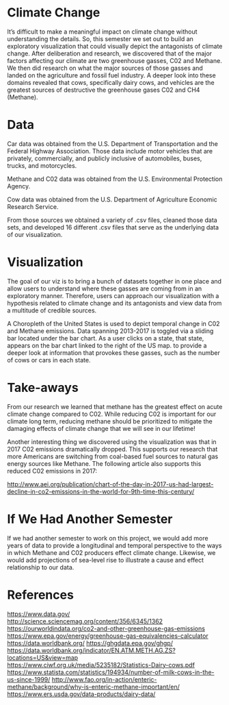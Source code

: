 # Climate Change 

It’s difficult to make a meaningful impact on climate change without understanding the details. So, this semester we set out to build an exploratory visualization that could visually depict the antagonists of climate change. After deliberation and research, we discovered that of the major factors affecting our climate are two greenhouse gasses, C02 and Methane. We then did research on what the major sources of those gasses and landed on the agriculture and fossil fuel industry. A deeper look into these domains revealed that cows, specifically dairy cows, and vehicles are the greatest sources of destructive the greenhouse gases C02 and CH4 (Methane). 

# Data

Car data was obtained from the U.S. Department of Transportation and the Federal Highway Association. Those data include motor vehicles that are privately, commercially, and publicly inclusive of automobiles, buses, trucks, and motorcycles. 

Methane and C02 data was obtained from the U.S. Environmental Protection Agency. 

Cow data was obtained from the U.S. Department of Agriculture Economic Research Service.  

From those sources we obtained a variety of .csv files, cleaned those data sets, and developed 16 different .csv files that serve as the underlying data of our visualization. 


# Visualization 

The goal of our viz is to bring a bunch of datasets together in one place and allow users to understand where these gasses are coming from in an exploratory manner. Therefore, users can approach our visualization with a hypothesis related to climate change and its antagonists and view data from a multitude of credible sources. 

A Choropleth of the United States is used to depict temporal change in C02 and Methane emissions. Data spanning 2013-2017 is toggled via a sliding bar located under the bar chart. 
As a user clicks on a state, that state, appears on the bar chart linked to the right of the US map. to provide a deeper look at information that provokes these gasses, such as the number of cows or cars in each state. 

# Take-aways

From our research we learned that methane has the greatest effect on acute climate change compared to C02. While reducing C02 is important for our climate long term, reducing methane should be prioritized to mitigate the damaging effects of climate change that we will see in our lifetime!

Another interesting thing we discovered using the visualization was that in 2017 C02 emissions dramatically dropped. This supports our research that more Americans are switching from coal-based fuel sources to natural gas energy sources like Methane. The following article also supports this reduced C02 emissions in 2017: 

http://www.aei.org/publication/chart-of-the-day-in-2017-us-had-largest-decline-in-co2-emissions-in-the-world-for-9th-time-this-century/


# If We Had Another Semester

If we had another semester to work on this project, we would add more years of data to provide a longitudinal and temporal perspective to the ways in which Methane and C02 producers effect climate change. Likewise, we would add projections of sea-level rise to illustrate a cause and effect relationship to our data.

# References 

https://www.data.gov/
http://science.sciencemag.org/content/356/6345/1362
https://ourworldindata.org/co2-and-other-greenhouse-gas-emissions
https://www.epa.gov/energy/greenhouse-gas-equivalencies-calculator
https://data.worldbank.org/
https://ghgdata.epa.gov/ghgp/ 
https://data.worldbank.org/indicator/EN.ATM.METH.AG.ZS?locations=US&view=map
https://www.ciwf.org.uk/media/5235182/Statistics-Dairy-cows.pdf
https://www.statista.com/statistics/194934/number-of-milk-cows-in-the-us-since-1999/
http://www.fao.org/in-action/enteric-methane/background/why-is-enteric-methane-important/en/
https://www.ers.usda.gov/data-products/dairy-data/






